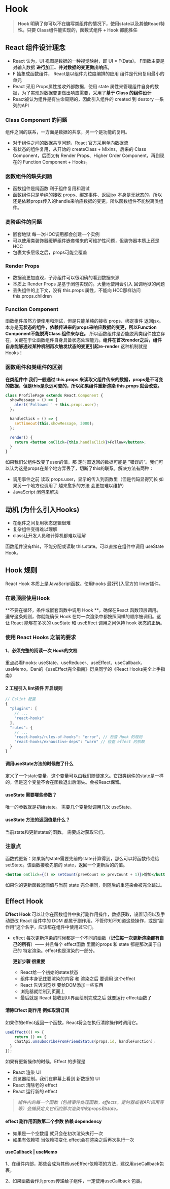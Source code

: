 # Hook


> **Hook 明确了你可以不在编写类组件的情况下，使用state以及其他React特性。只要 Class组件能实现的，函数式组件 + Hook 都能胜任**


## React 组件设计理念

* React 认为，UI 视图是数据的一种视觉映射，即 UI = F(Data)。 F函数主要是对输入数据 **进行加工、并对数据的变更做出响应。**
* F 抽象成函数组件， React是以组件为粒度编排的应用 组件是代码复用最小的单元
* React 采用 Props属性接收外部数据，使用 state 属性来管理组件自身的数据，为了实现对数据变更做出响应需要，采用了**基于 Class 的组件设计**
* React被认为组件是有生命周期的，因此引入组件的 created 到 destory 一系列的API

### Class Component 的问题

组件之间的联系，一方面是数据的共享，另一个是功能的复用。

* 对于组件之间的数据共享问题，React 官方采用单向数据流
* 有状态的组件复用，从开始的 createClass + Mixins，后来的 Class Component，后面又有 Render Props、Higher Order Component，再到现在的 Function Component + Hooks。



### 函数组件的缺失问题

* 函数组件是纯函数 利于组件复用和测试
* 函数组件只是单纯的接收 props、绑定事件、返回jsx 本身是无状态的，所以还是依赖props传入的handle来响应数据的变更。所以函数组件不能脱离类组件。



### 高阶组件的问题

* 嵌套地狱 每一次HOC调用都会创建一个实例
* 可以使用类装饰器缓解组件嵌套带来的可维护性问题，但装饰器本质上还是 HOC
* 包裹太多层级之后，props可能会覆盖

### Render Props 

* 数据流更加直观，子孙组件可以很明确的看到数据来源
* 本质上 Render Props 是基于闭包实现的。大量地使用会引入 回调地狱的问题
* 丢失组件的上下文，没有 this.props 属性，不能向 HOC那样访问 this.props.children


### Function Component

函数组件虽然方便使用和测试，但是只能单纯的接收 props、绑定事件 返回jsx。本身是**无状态的组件，依赖传进来的props来响应数据的变更，所以Function Component不能脱离Class 组件来存在。** 所以函数组件是否能脱离类组件独立存在，关键在于让函数组件自身具备状态处理能力。**组件在首次render之后，组件自身能够通过某种机制再次触发状态的变更引起re-render** 这种机制就是 Hooks！





### 函数组件和类组件的区别

**在类组件中 我们一般通过 this.props 来读取父组件传来的数据，props是不可变的数据，但是this是永远可变的，所以如果组件重新渲染 this.props 就会改变。**

```jsx
class ProfilePage extends React.Component {
  showMessage = () => {
    alert('Followed ' + this.props.user);
  };

  handleClick = () => {
    setTimeout(this.showMessage, 3000);
  };

  render() {
    return <button onClick={this.handleClick}>Follow</button>;
  }
}
```

如果我们父组件改变了user的值，那 定时器返回的数据可能是 ”错误的“。我们可以认为这是props在某个地方弄丢了，切断了this的联系。解决方法有两种：



* 调用事件之前 读取 props.user，显示的传入到函数里（但是代码显得冗长 如果另一个地方也调用了 越来愈多的方法 会更加难以维护）
* JavaScript 闭包来解决





## 动机 (为什么引入Hooks)

* 在组件之间复用状态逻辑很难
* 复杂组件变得难以理解
* class让开发人员和计算机都难以理解

函数组件没有this，不能分配或读取 this.state。可以直接在组件中调用 useState Hook。


## Hook 规则

React Hook 本质上是JavaScript函数。使用hooks 最好引入官方的 linter插件。

### **在最顶层使用Hook**

**不要在循环，条件或嵌套函数中调用 Hook **，确保在React 函数顶层调用。遵守这条规则，你就能确保 Hook 在每一次渲染中都按照同样的顺序被调用。这让 React 能够在多次的 useState 和 useEffect 调用之间保持 hook 状态的正确。


### 使用 React Hooks 之前的要求

#### 1、必须完整的阅读一次 Hook的文档

重点必看hooks: useState、useReducer、useEffect、useCallback、useMemo。Dan的《useEffect完全指南》衍良同学的《React Hooks完全上手指南》

#### 2 工程引入 lint插件 开启规则
```js
// Eslint 配置
{
  "plugins": [
    // ...
    "react-hooks"
  ],
  "rules": {
    // ...
    "react-hooks/rules-of-hooks": "error", // 检查 Hook 的规则
    "react-hooks/exhaustive-deps": "warn" // 检查 effect 的依赖
  }
}
```



#### 调用useState方法的时候做了什么
定义了一个state变量，这个变量可以由我们随便定义。它跟类组件的state是一样的，但是这个变量不会在函数退出后消失。会被React保留。

#### useState 需要哪些参数？

唯一的参数就是初始state。 需要几个变量就调用几次 useState。

#### useState 方法的返回值是什么？

当前state和更新state的函数。 需要成对获取它们。



### 注意点

函数式更新：如果新的state需要先前的state计算得到，那么可以将函数传递给setState。该函数接收先前的 state，返回一个更新后的的值。

```jsx
<button onClick={() => setCount(prevCount => prevCount + 1)}>增加</button>
```

 如果你的更新函数返回值与当前 state 完全相同，则随后的重渲染会被完全跳过。





## Effect Hook

**Effect Hook** 可以让你在函数组件中执行副作用操作，数据获取，设置订阅以及手动更改 React 组件中的 DOM 都属于副作用。不管你知不知道这些操作，或是“副作用”这个名字，应该都在组件中使用过它们。



* effect 每次更新渲染的时候都是一个不同的函数（**记住每一次更新渲染都有自己的所有**）—— 并且每个 effect函数 里面的props 和 state 都是那次属于自己的 特定渲染。effect也是渲染的一部分。

  **更新步骤 很重要**

  *  React给一个初始的state状态
  * 组件本身记住要渲染的内容 和 渲染之后 要调用 这个effect
  * React 告诉浏览器 要给DOM添加一些东西
  * 浏览器就绘制到页面上
  * 最后就是 React 接收到UI界面绘制完成之后 就要运行 effect函数了



#### 清除Effect 副作用 例如取消订阅

如果你的effect返回一个函数，React将会在执行清除操作时调用它。

```jsx
useEffect(() => {
 	return () => {
    ChatApi.unsubscribeFromFriendStatus(props.id, handleFunction);
  } 
});
```



如果有更新操作的时候，Effect 的步骤是

* React 渲染 UI
* 浏览器绘制。我们在屏幕上看到 新数据的 UI
* React 清除老的 effect
* React 运行新的 effect



>*组件内的每一个函数（包括事件处理函数，effects，定时器或者API调用等等）会捕获定义它们的那次渲染中的props和state。*



#### effect 副作用函数第二个参数 依赖 dependency

* 如果是一个空数组 就只会在初次渲染执行一次
* 如果有依赖项 当依赖项变化 effect会在渲染之后再次执行一次







#### useCallback | useMemo



1、在组件内部，那些会成为其他useEffecr依赖项的方法，建议用useCallback包裹，

2、如果函数会作为props传递给子组件，一定使用useCallback 包裹。













































